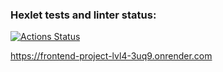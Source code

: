### Hexlet tests and linter status:
[![Actions Status](https://github.com/dserobabin/frontend-project-lvl4/actions/workflows/hexlet-check.yml/badge.svg)](https://github.com/dserobabin/frontend-project-lvl4/actions)

https://frontend-project-lvl4-3uq9.onrender.com